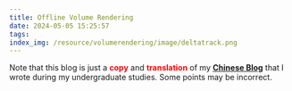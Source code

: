 ```yaml
---
title: Offline Volume Rendering
date: 2024-05-05 15:25:57
tags:
index_img: /resource/volumerendering/image/deltatrack.png
---
```


Note that this blog is just a <span style="color:red">**copy**</span> and <span style="color:red">**translation**</span> of my [<u>**Chinese Blog**</u>](https://blog.csdn.net/u010669231/article/details/107851266) that I wrote during my undergraduate studies. Some points may be incorrect.
